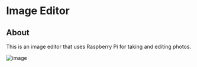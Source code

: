 # Image Editor

## About

This is an image editor that uses Raspberry Pi for taking and editing photos.

![image](https://github.com/Khangaii/Image-Editor/assets/92357084/66ee3f61-b726-49df-988a-7e605bf78db0)
